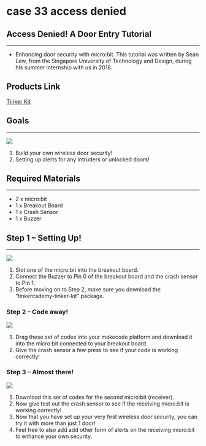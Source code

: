 # case 33 access denied 

## Access Denied! A Door Entry Tutorial
---
- Enhancing door security with micro:bit. This tutorial was written by Sean Lew, from the Singapore University of Technology and Design, during his summer internship with us in 2018.


## Products Link

[Tinker Kit](https://www.elecfreaks.com/micro-bit-tinker-kit.html)

## Goals
---
![](./images/rcEn7ay.jpg)


 1. Build your own wireless door security!
 2. Setting up alerts for any intruders or unlocked doors!

           
## Required Materials
---
- 2 x micro:bit
- 1 x Breakout Board
- 1 x Crash Sensor
- 1 x Buzzer


## Step 1 – Setting Up!
---

![](./images/MszANln.jpg)

1. Slot one of the micro:bit into the breakout board.
2. Connect the Buzzer to Pin 0 of the breakout board and the crash sensor to Pin 1.
3. Before moving on to Step 2, make sure you download the “tinkercademy-tinker-kit” package.



### Step 2 – Code away!


![](./images/lCXgiQs.png)

1. Drag these set of codes into your makecode platform and download it into the micro:bit connected to your breakout board.
2. Give the crash sensor a few press to see if your code is working correctly!


### Step 3 – Almost there!


![](./images/27It2Px.png)


1. Download this set of codes for the second micro:bit (receiver).
2. Now give test out the crash sensor to see if the receiving micro:bit is working correctly!
3. Now that you have set up your very first wireless door security, you can try it with more than just 1 door!
4. Feel free to also add add other form of alerts on the receiving micro:bit to enhance your own security.





